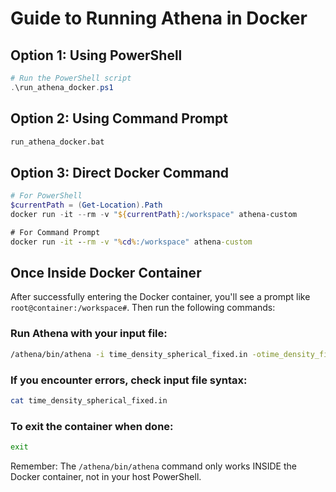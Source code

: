 # Guide to Running Athena in Docker

## Option 1: Using PowerShell

```powershell
# Run the PowerShell script
.\run_athena_docker.ps1
```

## Option 2: Using Command Prompt

```cmd
run_athena_docker.bat
```

## Option 3: Direct Docker Command

```powershell
# For PowerShell
$currentPath = (Get-Location).Path
docker run -it --rm -v "${currentPath}:/workspace" athena-custom
```

```cmd
# For Command Prompt
docker run -it --rm -v "%cd%:/workspace" athena-custom
```

## Once Inside Docker Container

After successfully entering the Docker container, you'll see a prompt like `root@container:/workspace#`. Then run the following commands:

### Run Athena with your input file:
```bash
/athena/bin/athena -i time_density_spherical_fixed.in -otime_density_fixed
```

### If you encounter errors, check input file syntax:
```bash
cat time_density_spherical_fixed.in
```

### To exit the container when done:
```bash
exit
```

Remember: The `/athena/bin/athena` command only works INSIDE the Docker container, not in your host PowerShell.
